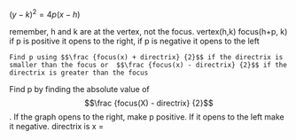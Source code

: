 $(y-k)^2=4p(x-h)$

remember, h and k are at the vertex, not the focus.
vertex(h,k)
focus(h+p, k)
if p is positive it opens to the right, if p is negative it opens to the left
```
Find p using $$\frac {focus(x) + directrix} {2}$$ if the directrix is smaller than the focus or  $$\frac {focus(x) - directrix} {2}$$ if the directrix is greater than the focus
```
Find p by finding the absolute value of $$\frac {focus(X) - directrix} {2}$$. If the graph opens to the right, make p positive. If it opens to the left make it negative.
directrix is x =